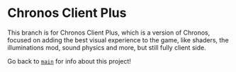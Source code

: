 # Chronos Client Plus


This branch is for Chronos Client Plus, which is a version of Chronos, focused on adding the best visual experience to the game, like shaders, the illuminations mod, sound physics and more, but still fully client side.  

Go back to [`main`](https://github.com/ubionexd/chronos-client/tree/master) for info about this project!
